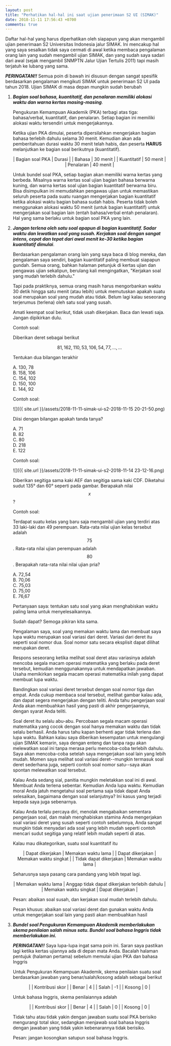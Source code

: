 ```yaml
---
layout: post
title: "Perhatikan hal-hal ini saat ujian penerimaan S2 UI (SIMAK)"
date: 2018-11-11 17:56:43 +0700
comments: true
---
```


Daftar hal-hal yang harus diperhatikan oleh siapapun yang akan mengambil ujian penerimaan S2 Universitas Indonesia jalur SIMAK. Ini mencakup hal yang saya sesalkan tidak saya cermati di awal ketika membaca pengalaman orang lain yang sudah mengambil ujian SIMAK, dan yang sudah saya sadari dari awal (sejak mengambil SNMPTN Jalur Ujian Tertulis 2011) tapi masih terjatuh ke lubang yang sama.

***PERINGATAN!!*** Semua poin di bawah ini disusun dengan sangat spesifik berdasarkan pengalaman mengikuti SIMAK untuk penerimaan S2 UI pada tahun 2018. Ujian SIMAK di masa depan mungkin sudah berubah

1. ***Bagian soal bahasa, kuantitatif, dan penalaran memiliki alokasi waktu dan warna kertas masing-masing***.

    Pengukuran Kemampuan Akademik (PKA) terbagi atas tiga: bahasa/verbal, kuantitatif, dan penalaran. Setiap bagian ini memiliki alokasi waktu tersendiri untuk mengerjakannya.

    Ketika ujian PKA dimulai, peserta dipersilahkan mengerjakan bagian bahasa terlebih dahulu selama 30 menit. Kemudian akan ada pemberitahuan durasi waktu 30 menit telah habis, dan peserta **HARUS** melanjutkan ke bagian soal berikutnya (kuantitatif).

    <div align="center" markdown="1">

    | Bagian soal PKA | Durasi   |
    | Bahasa          | 30 menit |
    | Kuantitatif     | 50 menit |
    | Penalaran       | 40 menit |

    </div>
    
    Untuk bundel soal PKA, setiap bagian akan memiliki warna kertas yang berbeda. Misalnya warna kertas soal ujian bagian bahasa berwarna kuning, dan warna kertas soal ujian bagian kuantitatif berwarna biru. Bisa disimpulkan ini memudahkan pengawas ujian untuk memastikan seluruh peserta pada suatu ruangan mengerjakan bagian kuantitatif ketika alokasi waktu bagian bahasa sudah habis. Peserta tidak boleh menggunakan alokasi waktu 50 menit (untuk bagian kuantitatif) untuk mengerjakan soal bagian lain (entah bahasa/verbal entah penalaran). Hal yang sama berlaku untuk bagian soal PKA yang lain.

2. ***Jangan terlena oleh satu soal apapun di bagian kuantitatif. Sadar waktu dan lewatkan soal yang susah. Kerjakan soal dengan sangat intens, cepat dan tepat dari awal menit ke-30 ketika bagian kuantitatif dimulai***.

    Berdasarkan pengalaman orang lain yang saya baca di blog mereka, dan pengalaman saya sendiri, bagian kuantitatif paling membuat siapapun gundah. Semua orang, bahkan halaman petunjuk di kertas ujian dan pengawas ujian sekalipun, berulang kali mengingatkan, "Kerjakan soal yang mudah terlebih dahulu."
    
    Tapi pada praktiknya, semua orang masih harus mengorbankan waktu 30 detik hingga satu menit (atau lebih) untuk memutuskan apakah suatu soal merupakan soal yang mudah atau tidak. Belum lagi kalau seseorang terjerumus (terlena) oleh satu soal yang susah.
    
    Amati keempat soal berikut, tidak usah dikerjakan. Baca dan lewati saja. Jangan dipikirkan dulu.
    
    <div class="encase-in-box" markdown="1">
    
    Contoh soal:
    
    Diberikan deret sebagai berikut
    
    $$ 81, 162, 110, 53, 106, 54, 77, ..., ... $$
    
    Tentukan dua bilangan terakhir
    
    A. 130, 78<br>
    B. 158, 106<br>
    C. 154, 102<br>
    D. 150, 100<br>
    E. 144, 92<br>
    
    </div>
    
    <div class="encase-in-box" markdown="1">

    Contoh soal:

    ![]({{ site.url }}/assets/2018-11-11-simak-ui-s2-2018-11-15 20-21-50.png)
    
    Diisi dengan bilangan apakah tanda tanya?

    A. 71<br >
    B. 82<br >
    C. 80<br >
    D. 218<br >
    E. 122<br >
    
    </div>
    
    <div class="encase-in-box" markdown="1">

    Contoh soal:

    ![]({{ site.url }}/assets/2018-11-11-simak-ui-s2-2018-11-14 23-12-16.png)
    
    Diberikan segitiga sama kaki AEF dan segitiga sama kaki CDF. Diketahui sudut 135° dan 60° seperti pada gambar. Berapakah nilai $$ x $$?
    
    </div>

    <div class="encase-in-box" markdown="1">
    
    Contoh soal:
    
    Terdapat suatu kelas yang baru saja mengambil ujian yang terdiri atas 33 laki-laki dan 49 perempuan. Rata-rata nilai ujian kelas tersebut adalah $$ 75 $$. Rata-rata nilai ujian perempuan adalah $$ 80 $$. Berapakah rata-rata nilai nilai ujian pria?
    
    A. 72,54 <br>
    B. 70,06 <br>
    C. 75,03 <br>
    D. 75,00 <br>
    E. 76,67

    </div>
    
    Pertanyaan saya: tentukan satu soal yang akan menghabiskan waktu paling lama untuk menyelesaikannya.
    
    Sudah dapat? Semoga pikiran kita sama.

    Pengalaman saya, soal yang memakan waktu lama dan membuat saya lupa waktu merupakan soal variasi dari deret. Variasi dari deret itu seperti soal nomor dua. Soal nomor satu secara eksplisit dapat dilihat merupakan deret.
    
    Respons seseorang ketika melihat soal deret atau variasinya adalah mencoba segala macam operasi matematika yang berlaku pada deret tersebut, kemudian menggunakannya untuk mendapatkan jawaban. Usaha memikirkan segala macam operasi matematika inilah yang dapat membuat lupa waktu.
    
    Bandingkan soal variasi deret tersebut dengan soal nomor tiga dan empat. Anda cukup membaca soal tersebut, melihat gambar kalau ada, dan dapat segera mengerjakan dengan teliti. Anda tahu pengerjaan soal Anda akan membuahkan hasil yang pasti di akhir pengerjaannya, dengan syarat Anda teliti.
    
    Soal deret itu selalu abu-abu. Percobaan segala macam operasi matematika yang cocok dengan soal hanya memakan waktu dan tidak selalu berhasil. Anda harus tahu kapan berhenti agar tidak terlena dan lupa waktu. Bahkan kalau saya diberikan kesempatan untuk mengulangi ujian SIMAK kemarin, saya dengan enteng dan tanpa ragu akan melewatkan soal ini tanpa merasa perlu mencoba-coba terlebih dahulu. Saya akan mencoba-coba setelah saya mengerjakan soal lain yang lebih mudah. Momen saya melihat soal variasi deret--mungkin termasuk soal deret sederhana juga, seperti contoh soal nomor satu--saya akan spontan melewatkan soal tersebut.
    
    Kalau Anda sedang sial, panitia mungkin meletakkan soal ini di awal. Membuat Anda terlena sebentar. Kemudian Anda lupa waktu. Kemudian moral Anda jatuh mengetahui soal pertama saja tidak dapat Anda selesaikan, bagaimana dengan soal selanjutnya? Ini kasus yang terjadi kepada saya juga sebenarnya.
    
    Kalau Anda terlalu percaya diri, menolak mengabaikan sementara pengerjaan soal, dan malah menghabiskan stamina Anda mengerjakan soal variasi deret yang susah seperti contoh sebelumnya, Anda sangat mungkin tidak menyadari ada soal yang lebih mudah seperti contoh mencari sudut segitiga yang relatif lebih mudah seperti di atas.
    
    Kalau mau dikategorikan, suatu soal kuantitatif itu

    <div align="center" markdown="1">

    | Dapat dikerjakan       | Memakan waktu lama    |
    | Dapat dikerjakan       | Memakan waktu singkat |
    | Tidak dapat dikerjakan | Memakan waktu lama    |
    
    </div>
    
    Seharusnya saya pasang cara pandang yang lebih tepat lagi.
    
    <div align="center" markdown="1"> 

    | Memakan waktu lama    | Anggap tidak dapat dikerjakan terlebih dahulu |
    | Memakan waktu singkat | Dapat dikerjakan                              | 

    </div>

    Pesan: abaikan soal susah, dan kerjakan soal mudah terlebih dahulu.
    
    Pesan khusus: abaikan soal variasi deret dan gunakan waktu Anda untuk mengerjakan soal lain yang pasti akan membuahkan hasil
    
    
3. ***Bundel soal Pengukuran Kemampuan Akademik memberlakukan skema penilaian salah minus satu. Bundel soal bahasa Inggris tidak memberlakukan ini.***

    ***PERINGATAN!!*** Saya lupa-lupa ingat sama poin ini. Saran saya pastikan lagi ketika kertas ujiannya ada di depan mata Anda. Bacalah halaman pentujuk (halaman pertama) sebelum memulai ujian PKA dan bahasa Inggris

    Untuk Pengukuran Kemampuan Akademik, skema penilaian suatu soal berdasarkan jawaban yang benar/salah/kosong adalah sebagai berikut
    
    <div align="center" markdown="1"> 

    |        | Kontribusi skor |
    | Benar  |               4 |
    | Salah  |              -1 |
    | Kosong |               0 |
    
    </div>

    Untuk bahasa Inggris, skema penilaiannya adalah
    
    <div align="center" markdown="1"> 

    |        | Kontribusi skor |
    | Benar  |               4 |
    | Salah  |               0 |
    | Kosong |               0 |
    
    </div>

    Tidak tahu atau tidak yakin dengan jawaban suatu soal PKA berisiko mengurangi total skor, sedangkan menjawab soal bahasa Inggris dengan jawaban yang tidak yakin kebenarannya tidak berisiko.
    
    Pesan: jangan kosongkan satupun soal bahasa Inggris.

    

    
    
    
